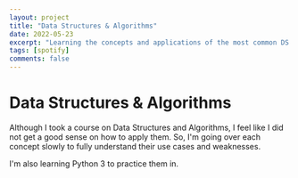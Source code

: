 ```yaml
---
layout: project
title: "Data Structures & Algorithms"
date: 2022-05-23
excerpt: "Learning the concepts and applications of the most common DS and Algorithms"
tags: [spotify]
comments: false
---
```

# Data Structures & Algorithms

Although I took a course on Data Structures and Algorithms, I feel like I did not get a good sense on how to apply them. So, I'm going over each concept slowly to fully understand their use cases and weaknesses.

I'm also learning Python 3 to practice them in.

